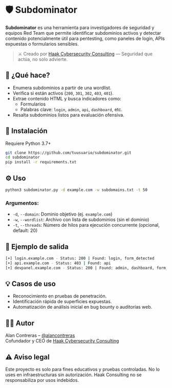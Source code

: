 # 🛡️ Subdominator

**Subdominator** es una herramienta para investigadores de seguridad y equipos Red Team que permite identificar subdominios activos y detectar contenido potencialmente útil para pentesting, como paneles de login, APIs expuestas o formularios sensibles.

> ⚔️ Creado por [Haak Cybersecurity Consulting](https://haak.com.mx) — Seguridad que actúa, no solo advierte.

## 🎯 ¿Qué hace?

- Enumera subdominios a partir de una wordlist.
- Verifica si están activos (`200`, `301`, `302`, `403`, `401`).
- Extrae contenido HTML y busca indicadores como:
  - Formularios
  - Palabras clave: `login`, `admin`, `api`, `dashboard`, etc.
- Resalta subdominios listos para evaluación ofensiva.

## 🚀 Instalación

Requiere Python 3.7+

```bash
git clone https://github.com/tuusuario/subdominator.git
cd subdominator
pip install -r requirements.txt
```

## ⚙️ Uso

```bash
python3 subdominator.py -d example.com -w subdomains.txt -t 50
```

### Argumentos:
- `-d`, `--domain`: Dominio objetivo (ej. `example.com`)
- `-w`, `--wordlist`: Archivo con lista de subdominios (sin el dominio)
- `-t`, `--threads`: Número de hilos para ejecución concurrente (opcional, default: 20)

## 📌 Ejemplo de salida

```bash
[+] login.example.com - Status: 200 | Found: login, form_detected
[+] api.example.com - Status: 403 | Found: api
[+] devpanel.example.com - Status: 200 | Found: admin, dashboard, form_detected
```

## 💡 Casos de uso

- Reconocimiento en pruebas de penetración.
- Identificación rápida de superficies expuestas.
- Automatización de análisis inicial en bug bounty o auditorías web.

## 👨‍💻 Autor

Alan Contreras – [@alancontreras](https://www.linkedin.com/in/alan-contreras-/)  
Cofundador y CEO de [Haak Cybersecurity Consulting](https://haak.com.mx)

## ⚠️ Aviso legal

Este proyecto es solo para fines educativos y pruebas controladas. No lo uses en infraestructuras sin autorización. Haak Consulting no se responsabiliza por usos indebidos.
